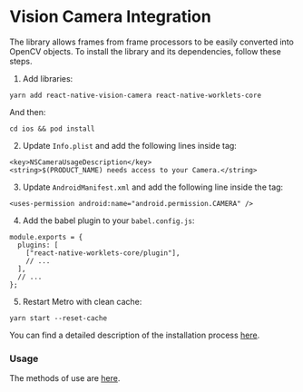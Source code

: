 # Vision Camera Integration

The library allows frames from frame processors to be easily converted into OpenCV objects. To install the library and its dependencies, follow these steps.


1. Add libraries:

```
yarn add react-native-vision-camera react-native-worklets-core
```

And then:

```
cd ios && pod install
```

2. Update `Info.plist` and add the following lines inside <dict> tag:

```
<key>NSCameraUsageDescription</key>
<string>$(PRODUCT_NAME) needs access to your Camera.</string>
```

3. Update `AndroidManifest.xml` and add the following line inside the <manifest> tag:

```
<uses-permission android:name="android.permission.CAMERA" />
```

4. Add the babel plugin to your `babel.config.js`:

```
module.exports = {
  plugins: [
    ["react-native-worklets-core/plugin"],
    // ...
  ],
  // ...
};
```

5. Restart Metro with clean cache:

```
yarn start --reset-cache
```

You can find a detailed description of the installation process [here](https://react-native-vision-camera.com/docs/guides).


### Usage

The methods of use are [here](../usage#mat-creation-from-vision-camera-frame).